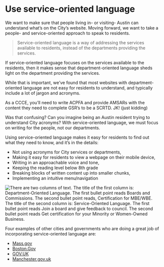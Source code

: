 ---
---
# Use service-oriented language


We want to make sure that people living in- or visiting- Austin can understand what’s on the City’s website. Moving forward, we want to take a people- and service-oriented approach to speak to residents.

> Service-oriented language is a way of addressing the services available to residents, instead of the departments providing the services.

If service-oriented language focuses on the services available to the residents, then it makes sense that department-oriented language sheds light on the department providing the services.

While that is important, we’ve found that most websites with department-oriented language are not easy for residents to understand, and typically include a lot of jargon and acronyms.

As a CCCE, you’ll need to write ACPFA and provide AMSARs with the content they need to complete GSR’s to be a SCRTD. JK! \(just kidding\)

Was that confusing? Can you imagine being an Austin resident trying to understand City acronyms? With service-oriented language, we must focus on writing for the people, not our departments.

Using service-oriented language makes it easy for residents to find out what they need to know, and it’s in the details:

* Not using acronyms for City services or departments,
* Making it easy for residents to view a webpage on their mobile device,
* Writing in an approachable voice and tone,
* Keeping the reading level below 8th grade
* Breaking blocks of written content up into smaller chunks,
* Implementing an intuitive menu/navigation

![There are two columns of text. The title of the first column is: Department-Oriented Language. The first bullet point reads Boards and Commissions. The second bullet point reads, Certification for MBE/WBE. The title of the second column is: Service-Oriented Language. The first bullet point reads Join a board and give feedback to council. The second bullet point reads Get certification for your Minority or Women-Owned Business.](https://cityofaustin.github.io/digital-services-style-guide/assets/img/comparing-department-oriented-to-service-oriented-language.png)

Four examples of other cities and governments who are doing a great job of incorporating service-oriented language are:

* [Mass.gov](http://mass.gov)
* [Boston.Gov](https://www.boston.gov/)
* [GOV.UK](https://www.gov.uk/)
* [Manchester.gov.uk](http://manchester.gov.uk/)
